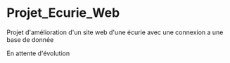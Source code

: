 # Projet_Ecurie_Web

Projet d'amélioration d'un site web d'une écurie avec une connexion a une base de donnée

En attente d'évolution
